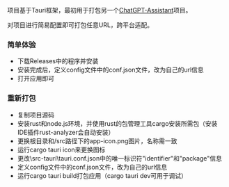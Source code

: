 项目基于Tauri框架，最初用于打包另一个[ChatGPT-Assistant](https://github.com/PierXuY/ChatGPT-Assistant)项目。    


对项目进行简易配置即可打包任意URL，跨平台适配。   

### 简单体验
- 下载Releases中的程序并安装
- 安装完成后，定义config文件中的conf.json文件，改为自己的url信息
- 打开应用即可

### 重新打包
- 复制项目源码
- 安装rust和node.js环境，并使用rust的包管理工具cargo安装所需包（安装IDE插件rust-analyzer会自动安装）
- 更换根目录和/src路径下的app-icon.png图片，名称需一致
- 运行cargo tauri icon来更换图标
- 更改\src-tauri\tauri.conf.json中的唯一标识符"identifier"和"package"信息
- 定义config文件中的conf.json文件，改为自己的url信息
- 运行cargo tauri build打包应用（cargo tauri dev可用于调试）
